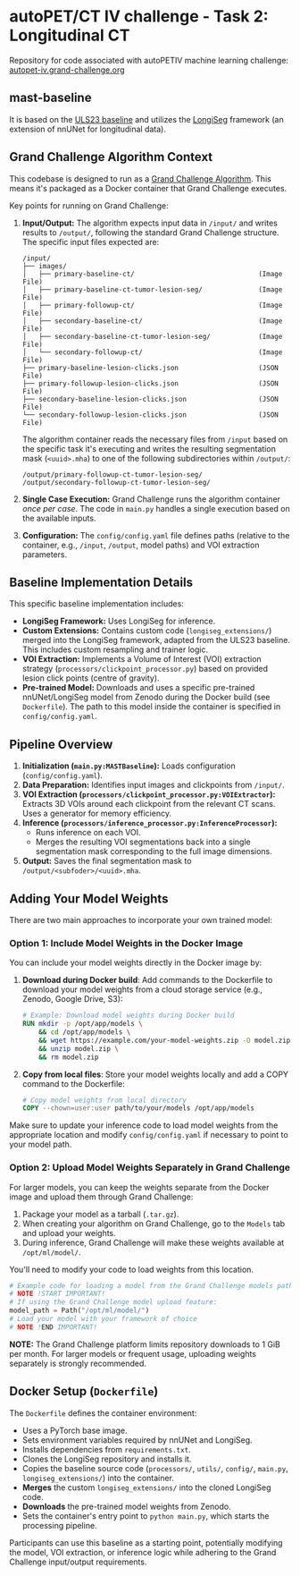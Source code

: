 # autoPET/CT IV challenge - Task 2: Longitudinal CT
Repository for code associated with autoPETIV machine learning challenge: <br/> 
[autopet-iv.grand-challenge.org](https://autopet-iv.grand-challenge.org/autopet-iv/) 


## mast-baseline
It is based on the [ULS23 baseline](https://github.com/DIAGNijmegen/ULS23/tree/main/baseline_model) and utilizes the [LongiSeg](https://github.com/MIC-DKFZ/LongiSeg) framework (an extension of nnUNet for longitudinal data).

## Grand Challenge Algorithm Context

This codebase is designed to run as a [Grand Challenge Algorithm](https://grand-challenge.org/documentation/create-your-own-algorithm/). This means it's packaged as a Docker container that Grand Challenge executes.

Key points for running on Grand Challenge:

1.  **Input/Output:** The algorithm expects input data in `/input/` and writes results to `/output/`, following the standard Grand Challenge structure. The specific input files expected are:
    ```
    /input/
    ├── images/
    │   ├── primary-baseline-ct/                               (Image File)
    │   ├── primary-baseline-ct-tumor-lesion-seg/              (Image File)
    │   ├── primary-followup-ct/                               (Image File)
    │   ├── secondary-baseline-ct/                             (Image File)
    │   ├── secondary-baseline-ct-tumor-lesion-seg/            (Image File)
    │   └── secondary-followup-ct/                             (Image File)
    ├── primary-baseline-lesion-clicks.json                    (JSON File)
    ├── primary-followup-lesion-clicks.json                    (JSON File)
    ├── secondary-baseline-lesion-clicks.json                  (JSON File)
    └── secondary-followup-lesion-clicks.json                  (JSON File)
    ```
    The algorithm container reads the necessary files from `/input` based on the specific task it's executing and writes the resulting segmentation mask (`<uuid>.mha`) to one of the following subdirectories within `/output/`:
    ```
    /output/primary-followup-ct-tumor-lesion-seg/
    /output/secondary-followup-ct-tumor-lesion-seg/
    ```

2.  **Single Case Execution:** Grand Challenge runs the algorithm container *once per case*. The code in `main.py` handles a single execution based on the available inputs.

3.  **Configuration:** The `config/config.yaml` file defines paths (relative to the container, e.g., `/input`, `/output`, model paths) and VOI extraction parameters.

## Baseline Implementation Details

This specific baseline implementation includes:

*   **LongiSeg Framework:** Uses LongiSeg for inference.
*   **Custom Extensions:** Contains custom code (`longiseg_extensions/`) merged into the LongiSeg framework, adapted from the ULS23 baseline. This includes custom resampling and trainer logic.
*   **VOI Extraction:** Implements a Volume of Interest (VOI) extraction strategy (`processors/clickpoint_processor.py`) based on provided lesion click points (centre of gravity).
*   **Pre-trained Model:** Downloads and uses a specific pre-trained nnUNet/LongiSeg model from Zenodo during the Docker build (see `Dockerfile`). The path to this model inside the container is specified in `config/config.yaml`.

## Pipeline Overview

1.  **Initialization (`main.py:MASTBaseline`):** Loads configuration (`config/config.yaml`).
2.  **Data Preparation:** Identifies input images and clickpoints from `/input/`.
3.  **VOI Extraction (`processors/clickpoint_processor.py:VOIExtractor`):** Extracts 3D VOIs around each clickpoint from the relevant CT scans. Uses a generator for memory efficiency.
4.  **Inference (`processors/inference_processor.py:InferenceProcessor`):**
    *   Runs inference on each VOI.
    *   Merges the resulting VOI segmentations back into a single segmentation mask corresponding to the full image dimensions.
5.  **Output:** Saves the final segmentation mask to `/output/<subfoder>/<uuid>.mha`.

## Adding Your Model Weights

There are two main approaches to incorporate your own trained model:

### Option 1: Include Model Weights in the Docker Image

You can include your model weights directly in the Docker image by:

1. **Download during Docker build**: Add commands to the Dockerfile to download your model weights from a cloud storage service (e.g., Zenodo, Google Drive, S3):
   ```dockerfile
   # Example: Download model weights during Docker build
   RUN mkdir -p /opt/app/models \
       && cd /opt/app/models \
       && wget https://example.com/your-model-weights.zip -O model.zip \
       && unzip model.zip \
       && rm model.zip
   ```

2. **Copy from local files**: Store your model weights locally and add a COPY command to the Dockerfile:
   ```dockerfile
   # Copy model weights from local directory
   COPY --chown=user:user path/to/your/models /opt/app/models
   ```

Make sure to update your inference code to load model weights from the appropriate location and modify `config/config.yaml` if necessary to point to your model path.

### Option 2: Upload Model Weights Separately in Grand Challenge

For larger models, you can keep the weights separate from the Docker image and upload them through Grand Challenge:

1. Package your model as a tarball (`.tar.gz`).
2. When creating your algorithm on Grand Challenge, go to the `Models` tab and upload your weights.
3. During inference, Grand Challenge will make these weights available at `/opt/ml/model/`.

You'll need to modify your code to load weights from this location.

```python
# Example code for loading a model from the Grand Challenge models path
# NOTE !START IMPORTANT!
# If using the Grand Challenge model upload feature:
model_path = Path("/opt/ml/model/")
# Load your model with your framework of choice
# NOTE !END IMPORTANT!
```

**NOTE:** The Grand Challenge platform limits repository downloads to 1 GiB per month. For larger models or frequent usage, uploading weights separately is strongly recommended.

## Docker Setup (`Dockerfile`)

The `Dockerfile` defines the container environment:

*   Uses a PyTorch base image.
*   Sets environment variables required by nnUNet and LongiSeg.
*   Installs dependencies from `requirements.txt`.
*   Clones the LongiSeg repository and installs it.
*   Copies the baseline source code (`processors/`, `utils/`, `config/`, `main.py`, `longiseg_extensions/`) into the container.
*   **Merges** the custom `longiseg_extensions/` into the cloned LongiSeg code.
*   **Downloads** the pre-trained model weights from Zenodo.
*   Sets the container's entry point to `python main.py`, which starts the processing pipeline.

Participants can use this baseline as a starting point, potentially modifying the model, VOI extraction, or inference logic while adhering to the Grand Challenge input/output requirements.


